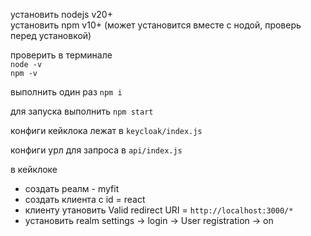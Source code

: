 установить nodejs v20+    
установить npm v10+ (может установится вместе с нодой, проверь перед установкой)   

проверить в терминале    
`node -v`   
`npm -v`   

выполнить один раз 
`npm i`

для запуска выполнить
`npm start`

конфиги кейклока лежат в `keycloak/index.js` 

конфиги урл для запроса в `api/index.js`

в кейклоке    
- создать реалм - myfit  
- создать клиента c id = react
- клиенту утановить Valid redirect URI = `http://localhost:3000/*`
- установить realm settings -> login -> User registration -> on  
